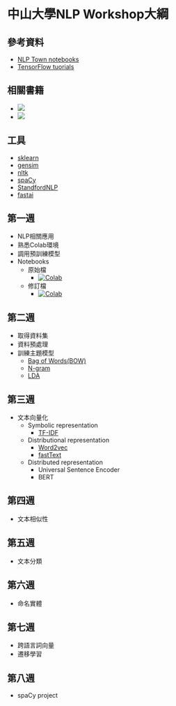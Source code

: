 # 中山大學NLP Workshop大綱

## 參考資料
- [NLP Town notebooks](https://github.com/nlptown/nlp-notebooks)
- [TensorFlow tuorials](https://www.tensorflow.org/tutorials)

## 相關書籍
- ![](https://i.gr-assets.com/images/S/compressed.photo.goodreads.com/books/1630086235l/58870327._SX318_.jpg)
- ![](https://i.gr-assets.com/images/S/compressed.photo.goodreads.com/books/1628096299l/55711023._SX318_.jpg)

## 工具
- [sklearn](https://scikit-learn.org/stable/)
- [gensim](https://radimrehurek.com/gensim/)
- [nltk](https://www.nltk.org/)
- [spaCy](https://spacy.io/)
- [StandfordNLP](https://nlp.stanford.edu/software/)
- [fastai](https://docs.fast.ai/)

## 第一週
- NLP相關應用
- 熟悉Colab環境
- 調用預訓練模型
- Notebooks
  - 原始檔
    - [![Colab](https://colab.research.google.com/assets/colab-badge.svg)](https://colab.research.google.com/github/nlptown/nlp-notebooks/blob/master/NLP%20with%20pretrained%20models%20-%20spaCy%20and%20StanfordNLP.ipynb)
  - 修訂檔
    - [![Colab](https://colab.research.google.com/assets/colab-badge.svg)](https://colab.research.google.com/github/howard-haowen/NLP-demos/blob/main/NSYSU/W01-use-pretrained-models.ipynb)

## 第二週
- 取得資料集
- 資料預處理
- 訓練主題模型
  - [Bag of Words(BOW)](https://en.wikipedia.org/wiki/Bag-of-words_model)
  - [N-gram](https://en.wikipedia.org/wiki/N-gram)
  - [LDA](https://en.wikipedia.org/wiki/Latent_Dirichlet_allocation)

## 第三週
- 文本向量化
  - Symbolic representation  
    - [TF-IDF](https://en.wikipedia.org/wiki/Tf%E2%80%93idf)
  - Distributional representation 
    - [Word2vec](https://en.wikipedia.org/wiki/Word2vec)  
    - [fastText](https://en.wikipedia.org/wiki/FastText)
  - Distributed representation 
    - Universal Sentence Encoder  
    - BERT

## 第四週
  - 文本相似性

## 第五週
  - 文本分類
  
## 第六週
  - 命名實體
  
## 第七週
  - 跨語言詞向量
  - 遷移學習
  
## 第八週
  - spaCy project
